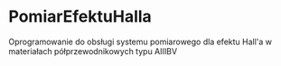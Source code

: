 # PomiarEfektuHalla
Oprogramowanie do obsługi systemu pomiarowego dla efektu Hall'a w materiałach półprzewodnikowych typu AIIIBV
